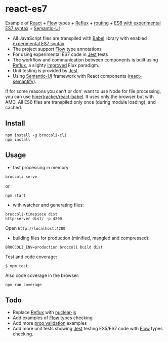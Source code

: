 
# react-es7


Example of [React](http://facebook.github.io/react/) + [Flow](http://flowtype.org/) types + [Reflux](https://www.npmjs.com/package/reflux) + [routing](https://github.com/rackt/react-router) + [ES6 with experimental ES7 syntax](https://babeljs.io/docs/usage/experimental/) + [Semantic-UI](http://semantic-ui.com/)

* All JavaScript files are transpiled with [Babel](https://babeljs.io/) library with enabled [experimental ES7 syntax](http://babeljs.io/docs/usage/transformers/#es7-experimental-).
* The project support [Flow](http://flowtype.org/) type annotations
* For using experimental ES7 code in [Jest](http://facebook.github.io/jest/docs/tutorial-react.html) tests
* The workflow and communication between components is built using [Reflux](https://github.com/spoike/refluxjs), a slighty [improved](http://blog.krawaller.se/posts/reflux-refinement/) Flux paradigm.
* Unit testing is provided by [Jest](https://facebook.github.io/jest/).
* Using [Semantic-UI](http://semantic-ui.com/) framework with React components ([react-semantify](http://react-components.com/component/react-semantify)).

If for some reasons you can't or don' want to use Node for file processing, you can use [hipertracker/react-babel](https://github.com/hipertracker/react-babel). It uses only the browser but with AMD. All ES6 files are transpiled only once (during module loading), and cached.

## Install

```
npm install -g broccoli-cli
npm install
```

## Usage


* fast processing in memory:

```
broccoli serve
```
or

``` 
npm start
```

* with watcher and generating files:

```
broccoli-timepiece dist
http-server dist/ -p 4200
```

Open `http://localhost:4200`


* building files for production (minified, mangled and compressed):

```
BROCCOLI_ENV=production broccoli build dist
```

Test and code coverage:

```
$ npm test
```

Also code coverage in the browser:

```
npm run coverage
```

## Todo
* Replace [Reflux](https://www.npmjs.com/package/reflux) with [nuclear-js](https://github.com/optimizely/nuclear-js)
* Add examples of [Flow](http://flowtype.org/) types checking 
* Add more [prop validation](http://facebook.github.io/react/docs/reusable-components.html) examples
* Add  more unit tests showing [Jest](http://facebook.github.io/jest/) testing ES5/ES7 code with [Flow](http://flowtype.org/) types checking.
